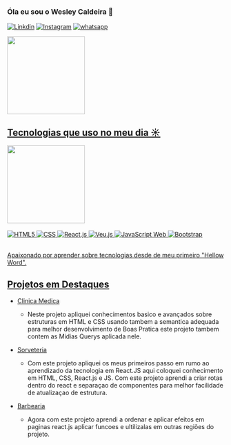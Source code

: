 ### Óla eu sou o Wesley Caldeira 👋

[![Linkdin](https://img.shields.io/badge/LinkedIn-0077B5?style=for-the-badge&logo=linkedin&logoColor=white)](https://www.linkedin.com/in/wesley-caldeira-46915425b/)
[![Instagram](https://img.shields.io/badge/Instagram-E4405F?style=for-the-badge&logo=instagram&logoColor=white)](https://www.instagram.com/wesley_caldeira_desenvolvedor/)
[![whatsapp](https://img.shields.io/badge/WhatsApp-25D366?style=for-the-badge&logo=whatsapp&logoColor=white)](https://wa.me/5562995127570)

  <img height="180em" src="https://github-readme-stats.vercel.app/api?username=wesley-caldeira&show_icons=true&theme=dark&include_all_commits=false&count_private=true"/>
<div align="center">
  <a href="https://github.com/wesley-caldeira">

</div>

## Tecnologias que uso no meu dia ☀️
    
<img height="180em" src="https://github-readme-stats.vercel.app/api/top-langs/?username=wesley-caldeira&layout=compact&langs_count=7&theme=dark"/>
    
<div style="display: inline_block"></br>
    <img aling="center" alt="HTML5" src="https://img.shields.io/badge/HTML5-E34F26?style=for-the-badge&logo=html5&logoColor=white">
    <img aling="center" alt="CSS" src="https://img.shields.io/badge/CSS3-1572B6?style=for-the-badge&logo=css3&logoColor=white">
    <img aling="center" alt="React.js" src="https://img.shields.io/badge/React-20232A?style=for-the-badge&logo=react&logoColor=61DAFB">
    <img aling="center" alt="Veu.js" src="https://img.shields.io/badge/Vue.js-35495E?style=for-the-badge&logo=vue.js&logoColor=4FC08D">
    <img aling="center" alt="JavaScript Web" src="https://img.shields.io/badge/JavaScript-F7DF1E?style=for-the-badge&logo=javascript&logoColor=black">
    <img aling="center" alt="Bootstrap" src="https://img.shields.io/badge/Bootstrap-563D7C?style=for-the-badge&logo=bootstrap&logoColor=white">

</div></br>

Apaixonado por aprender sobre tecnologias desde de meu primeiro "Hellow Word".

## Projetos em Destaques

- [Clinica Medica](https://github.com/wesley-caldeira/clinica--medica)
    - Neste projeto apliquei conhecimentos basico e avançados sobre estruturas em HTML e CSS usando tambem a semantica adequada para melhor desenvolvimento de Boas Pratica este projeto tambem contem as Midias Querys aplicada nele.
- [Sorveteria](https://github.com/wesley-caldeira/Sorveteria-React-js)
    - Com este projeto apliquei os meus primeiros passo em rumo ao aprendizado da tecnologia em React.JS aqui coloquei conhecimento em HTML, CSS, React.js e JS. Com este projeto aprendi a criar rotas dentro do react e separaçao de componentes para melhor facilidade de atualizaçao de estrutura.

- [Barbearia](https://github.com/wesley-caldeira/Barbearia-React-js)
    - Agora com este projeto aprendi a ordenar e aplicar efeitos em paginas react.js aplicar funcoes e ultilizalas em outras regiões do projeto.

